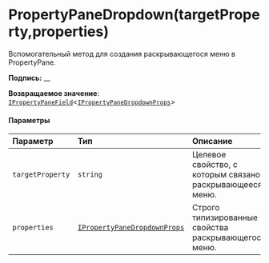 # <a name="propertypanedropdowntargetpropertyproperties"></a>PropertyPaneDropdown(targetProperty,properties)




Вспомогательный метод для создания раскрывающегося меню в PropertyPane.

**Подпись:** __

**Возвращаемое значение**: [`IPropertyPaneField`](../sp-webpart-base/ipropertypanefield.md)<[`IPropertyPaneDropdownProps`](../sp-webpart-base/ipropertypanedropdownprops.md)>





#### <a name="parameters"></a>Параметры


| Параметр       | Тип    | Описание |
|:-------------|:---------------|:------------|
| `targetProperty`    | `string` | Целевое свойство, с которым связано раскрывающееся меню. |
| `properties`    | [`IPropertyPaneDropdownProps`](../sp-webpart-base/ipropertypanedropdownprops.md) | Строго типизированные свойства раскрывающегося меню. |


